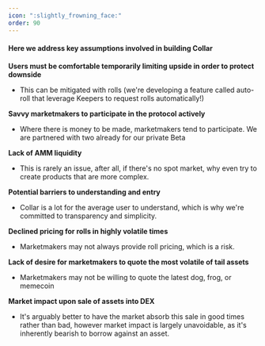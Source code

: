 ```yaml
---
icon: ":slightly_frowning_face:"
order: 90
---
```

#### Here we address key assumptions involved in building Collar

**Users must be comfortable temporarily limiting upside in order to protect downside**
    
- This can be mitigated with rolls (we're developing a feature called auto-roll that leverage Keepers to request rolls automatically!)

**Savvy marketmakers to participate in the protocol actively**
    
- Where there is money to be made, marketmakers tend to participate. We are partnered with two already for our private Beta

**Lack of AMM liquidity**
    
- This is rarely an issue, after all, if there's no spot market, why even try to create products that are more complex.

**Potential barriers to understanding and entry**
    
- Collar is a lot for the average user to understand, which is why we're committed to transparency and simplicity.

**Declined pricing for rolls in highly volatile times**
    
- Marketmakers may not always provide roll pricing, which is a risk.

**Lack of desire for marketmakers to quote the most volatile of tail assets**
    
- Marketmakers may not be willing to quote the latest dog, frog, or memecoin

**Market impact upon sale of assets into DEX**
    
- It's arguably better to have the market absorb this sale in good times rather than bad, however market impact is largely unavoidable, as it's inherently bearish to borrow against an asset.